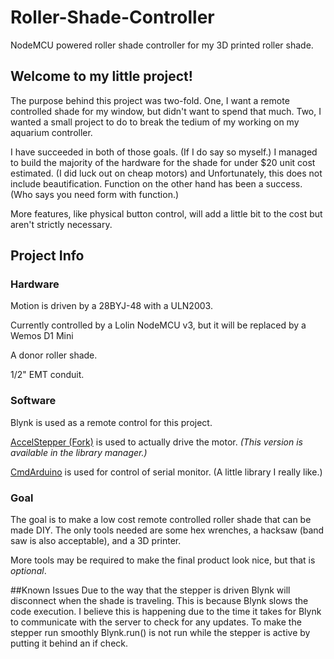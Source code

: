 # Roller-Shade-Controller
NodeMCU powered roller shade controller for my 3D printed roller shade.

## Welcome to my little project!
The purpose behind this project was two-fold. One, I want a remote controlled shade for my window, but didn't want to spend that much. Two, I wanted a small project to do to break the tedium of my working on my aquarium controller.

I have succeeded in both of those goals. (If I do say so myself.) I managed to build the majority of the hardware for the shade for under $20 unit cost estimated. (I did luck out on cheap motors) and Unfortunately, this does not include beautification. Function on the other hand has been a success. (Who says you need form with function.)

More features, like physical button control, will add a little bit to the cost but aren't strictly necessary.

## Project Info

### Hardware
 Motion is driven by a 28BYJ-48 with a ULN2003.

 Currently controlled by a Lolin NodeMCU v3, but it will be replaced by a Wemos D1 Mini

 A donor roller shade.

 1/2" EMT conduit.

### Software
Blynk is used as a remote control for this project.

[AccelStepper (Fork)](https://github.com/waspinator/AccelStepper) is used to actually drive the motor. _(This version is available in the library manager.)_

[CmdArduino](https://github.com/fakufaku/CmdArduino) is used for control of serial monitor. (A little library I really like.)

### Goal
The goal is to make a low cost remote controlled roller shade that can be made DIY. The only tools needed are some hex wrenches, a hacksaw (band saw is also acceptable), and a 3D printer.

More tools may be required to make the final product look nice, but that is _optional_.

##Known Issues
 Due to the way that the stepper is driven Blynk will disconnect when the shade is traveling. This is because Blynk slows the code execution. I believe this is happening due to the time it takes for Blynk to communicate with the server to check for any updates. To make the stepper run smoothly Blynk.run() is not run while the stepper is active by putting it behind an if check.
